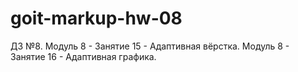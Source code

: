 # goit-markup-hw-08
ДЗ №8. Модуль 8 - Занятие 15 - Адаптивная вёрстка. Модуль 8 - Занятие 16 - Адаптивная графика.
